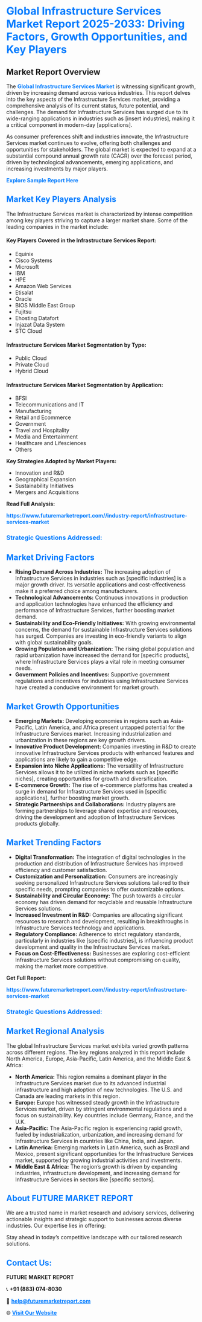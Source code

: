 <h1 style="color: #007BFF;">Global Infrastructure Services Market Report 2025-2033: Driving Factors, Growth Opportunities, and Key Players</h1>

<section id="overview">
<h2>Market Report Overview</h2>
<p>The <a href="https://www.futuremarketreport.com//industry-report/infrastructure-services-market" style="color: #007BFF; text-decoration: none;"><strong>Global Infrastructure Services Market</strong></a> is witnessing significant growth, driven by increasing demand across various industries. This report delves into the key aspects of the Infrastructure Services market, providing a comprehensive analysis of its current status, future potential, and challenges. The demand for Infrastructure Services has surged due to its wide-ranging applications in industries such as [insert industries], making it a critical component in modern-day [applications].</p>
<p>As consumer preferences shift and industries innovate, the Infrastructure Services market continues to evolve, offering both challenges and opportunities for stakeholders. The global market is expected to expand at a substantial compound annual growth rate (CAGR) over the forecast period, driven by technological advancements, emerging applications, and increasing investments by major players.</p>
</section>

<section id="overview">
<p><a href="https://www.futuremarketreport.com//request-sample/reportId=56975" style="color: #007BFF; text-decoration: none;"><strong>Explore Sample Report Here</strong></a></p>
</section>

<section id="key-players">
<h2 style="color: #007BFF;">Market Key Players Analysis</h2>
<p>The Infrastructure Services market is characterized by intense competition among key players striving to capture a larger market share. Some of the leading companies in the market include:</p>
<h4>Key Players Covered in the Infrastructure Services Report:</h4>
<ul><li>Equinix</li><li>Cisco Systems</li><li>Microsoft</li><li>IBM</li><li>HPE</li><li>Amazon Web Services</li><li>Etisalat</li><li>Oracle</li><li>BIOS Middle East Group</li><li>Fujitsu</li><li>Ehosting Datafort</li><li>Injazat Data System</li><li>STC Cloud</li></ul>
<h4>Infrastructure Services Market Segmentation by Type:</h4>
<ul><li>Public Cloud</li><li>Private Cloud</li><li>Hybrid Cloud</li></ul>

<h4>Infrastructure Services Market Segmentation by Application:</h4>
<ul><li>BFSI</li><li>Telecommunications and IT</li><li>Manufacturing</li><li>Retail and Ecommerce</li><li>Government</li><li>Travel and Hospitality</li><li>Media and Entertainment</li><li>Healthcare and Lifesciences</li><li>Others</li></ul>
<p><strong>Key Strategies Adopted by Market Players:</strong></p>
<ul>
<li>Innovation and R&D</li>
<li>Geographical Expansion</li>
<li>Sustainability Initiatives</li>
<li>Mergers and Acquisitions</li>
</ul>
</section>

<section>
<p><strong>Read Full Analysis: </strong></p><a href="https://www.futuremarketreport.com//industry-report/infrastructure-services-market" style="color: #007BFF; text-decoration: none;"><strong>https://www.futuremarketreport.com//industry-report/infrastructure-services-market</strong></a>
<h3 style="color: #007BFF;">Strategic Questions Addressed:</h3>
</section>

<section id="driving-factors">
<h2 style="color: #007BFF;">Market Driving Factors</h2>
<ul>
<li><strong>Rising Demand Across Industries:</strong> The increasing adoption of Infrastructure Services in industries such as [specific industries] is a major growth driver. Its versatile applications and cost-effectiveness make it a preferred choice among manufacturers.</li>
<li><strong>Technological Advancements:</strong> Continuous innovations in production and application technologies have enhanced the efficiency and performance of Infrastructure Services, further boosting market demand.</li>
<li><strong>Sustainability and Eco-Friendly Initiatives:</strong> With growing environmental concerns, the demand for sustainable Infrastructure Services solutions has surged. Companies are investing in eco-friendly variants to align with global sustainability goals.</li>
<li><strong>Growing Population and Urbanization:</strong> The rising global population and rapid urbanization have increased the demand for [specific products], where Infrastructure Services plays a vital role in meeting consumer needs.</li>
<li><strong>Government Policies and Incentives:</strong> Supportive government regulations and incentives for industries using Infrastructure Services have created a conducive environment for market growth.</li>
</ul>
</section>

<section id="growth-opportunities">
<h2 style="color: #007BFF;">Market Growth Opportunities</h2>
<ul>
<li><strong>Emerging Markets:</strong> Developing economies in regions such as Asia-Pacific, Latin America, and Africa present untapped potential for the Infrastructure Services market. Increasing industrialization and urbanization in these regions are key growth drivers.</li>
<li><strong>Innovative Product Development:</strong> Companies investing in R&D to create innovative Infrastructure Services products with enhanced features and applications are likely to gain a competitive edge.</li>
<li><strong>Expansion into Niche Applications:</strong> The versatility of Infrastructure Services allows it to be utilized in niche markets such as [specific niches], creating opportunities for growth and diversification.</li>
<li><strong>E-commerce Growth:</strong> The rise of e-commerce platforms has created a surge in demand for Infrastructure Services used in [specific applications], further boosting market growth.</li>
<li><strong>Strategic Partnerships and Collaborations:</strong> Industry players are forming partnerships to leverage shared expertise and resources, driving the development and adoption of Infrastructure Services products globally.</li>
</ul>
</section>

<section id="trending-factors">
<h2 style="color: #007BFF;">Market Trending Factors</h2>
<ul>
<li><strong>Digital Transformation:</strong> The integration of digital technologies in the production and distribution of Infrastructure Services has improved efficiency and customer satisfaction.</li>
<li><strong>Customization and Personalization:</strong> Consumers are increasingly seeking personalized Infrastructure Services solutions tailored to their specific needs, prompting companies to offer customizable options.</li>
<li><strong>Sustainability and Circular Economy:</strong> The push towards a circular economy has driven demand for recyclable and reusable Infrastructure Services solutions.</li>
<li><strong>Increased Investment in R&D:</strong> Companies are allocating significant resources to research and development, resulting in breakthroughs in Infrastructure Services technology and applications.</li>
<li><strong>Regulatory Compliance:</strong> Adherence to strict regulatory standards, particularly in industries like [specific industries], is influencing product development and quality in the Infrastructure Services market.</li>
<li><strong>Focus on Cost-Effectiveness:</strong> Businesses are exploring cost-efficient Infrastructure Services solutions without compromising on quality, making the market more competitive.</li>
</ul>
</section>

<section>
<p><strong>Get Full Report: </strong></p><a href="https://www.futuremarketreport.com//industry-report/infrastructure-services-market" style="color: #007BFF; text-decoration: none;"><strong>https://www.futuremarketreport.com//industry-report/infrastructure-services-market</strong></a>
<h3 style="color: #007BFF;">Strategic Questions Addressed:</h3>
</section>


<section id="regional-analysis">
<h2 style="color: #007BFF;">Market Regional Analysis</h2>
<p>The global Infrastructure Services market exhibits varied growth patterns across different regions. The key regions analyzed in this report include North America, Europe, Asia-Pacific, Latin America, and the Middle East & Africa:</p>
<ul>
<li><strong>North America:</strong> This region remains a dominant player in the Infrastructure Services market due to its advanced industrial infrastructure and high adoption of new technologies. The U.S. and Canada are leading markets in this region.</li>
<li><strong>Europe:</strong> Europe has witnessed steady growth in the Infrastructure Services market, driven by stringent environmental regulations and a focus on sustainability. Key countries include Germany, France, and the U.K.</li>
<li><strong>Asia-Pacific:</strong> The Asia-Pacific region is experiencing rapid growth, fueled by industrialization, urbanization, and increasing demand for Infrastructure Services in countries like China, India, and Japan.</li>
<li><strong>Latin America:</strong> Emerging markets in Latin America, such as Brazil and Mexico, present significant opportunities for the Infrastructure Services market, supported by growing industrial activities and investments.</li>
<li><strong>Middle East & Africa:</strong> The region’s growth is driven by expanding industries, infrastructure development, and increasing demand for Infrastructure Services in sectors like [specific sectors].</li>
</ul>
</section>

<footer>
<h2 style="color: #007BFF;">About FUTURE MARKET REPORT</h2>
<p>We are a trusted name in market research and advisory services, delivering actionable insights and strategic support to businesses across diverse industries. Our expertise lies in offering:</p>

<p>Stay ahead in today’s competitive landscape with our tailored research solutions.</p>

<h2 style="color: #007BFF;">Contact Us:</h2>
<p><strong>FUTURE MARKET REPORT</strong></p>
<p>📞 <strong>+91 (883) 074-8030</strong></p>
<p>📧 <strong><a href="mailto:help@futuremarketreport.com" style="color: #007BFF;">help@futuremarketreport.com</a></strong></p>
<p>🌐 <strong><a href="https://www.futuremarketreport.com/" style="color: #007BFF;">Visit Our Website</a></strong></p>
</footer>